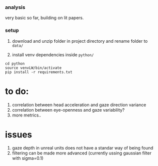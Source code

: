 ### analysis 

very basic so far, building on lit papers. 

### setup 

1. download and unzip folder in project directory and rename folder to ```data/``` 

2. install venv dependencies inside ```python/``` 

```
cd python
source venvLW/bin/activate
pip install -r requirements.txt
```

# to do: 

1. correlation between head acceleration and gaze direction variance 
2. correlation between eye-openness and gaze variability? 
3. more metrics.. 

# issues

1. gaze depth in unreal units does not have a standar way of being found
2. filtering can be made more advanced (currently ussing gaussian filter with sigma=0.1)

